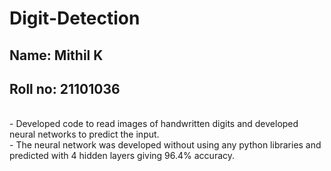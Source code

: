 # Digit-Detection

## Name: Mithil K
## Roll no: 21101036
</br>
-	Developed code to read images of handwritten digits and developed neural networks to predict the input.
</br>
-	The neural network was developed without using any python libraries and predicted with 4 hidden layers giving 96.4% accuracy.

